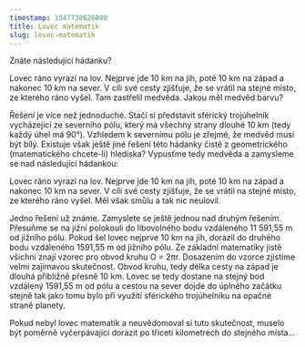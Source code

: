 ```yaml
---
timestamp: 1347738626000
title: Lovec matematik
slug: lovec-matematik
---
```

Znáte následující hádanku?

Lovec ráno vyrazí na lov. Nejprve jde 10 km na jih, poté 10 km na západ a nakonec 10 km na sever. V cíli své cesty zjišťuje, že se vrátil na stejné místo, ze kterého ráno vyšel. Tam zastřelil medvěda. Jakou měl medvěd barvu?

Řešení je více než jednoduché. Stačí si představit sférický trojúhelník vycházející ze severního pólu, který má všechny strany dlouhé 10 km (tedy každý úhel má 90°). Vzhledem k severnímu pólu je zřejmé, že medvěd musí být bílý. Existuje však ještě jiné řešení této hádanky čistě z geometrického (matematického chcete-li) hlediska? Vypusťme tedy medvěda a zamysleme se nad následující hádankou:

Lovec ráno vyrazí na lov. Nejprve jde 10 km na jih, poté 10 km na západ a nakonec 10 km na sever. V cíli své cesty zjišťuje, že se vrátil na stejné místo, ze kterého ráno vyšel. Měl však smůlu a tak nic neulovil.

Jedno řešení už známe. Zamyslete se ještě jednou nad druhým řešením. Přesuňme se na jižní polokouli do libovolného bodu vzdáleného 11 591,55 m od jižního pólu. Pokud šel lovec nejprve 10 km na jih, dorazil do druhého bodu vzdáleného 1591,55 m od jižního pólu. Ze základní matematiky jistě všichni znají vzorec pro obvod kruhu O = 2&pi;r. Dosazením do vzorce zjistíme velmi zajímavou skutečnost. Obvod kruhu, tedy délka cesty na západ je dlouhá přibližně přesně 10 km. Lovec se tedy dostane na stejný bod vzdálený 1591,55 m od pólu a cestou na sever dojde do úplného začátku stejně tak jako tomu bylo při využití sférického trojúhelníku na opačné straně planety.

Pokud nebyl lovec matematik a neuvědomoval si tuto skutečnost, muselo být poměrně vyčerpávající dorazit po třiceti kilometrech do stejného místa...
